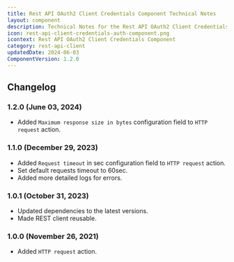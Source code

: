 ```yaml
---
title: Rest API OAuth2 Client Credentials Component Technical Notes
layout: component
description: Technical Notes for the Rest API OAuth2 Client Credentials component
icon: rest-api-client-credentials-auth-component.png
icontext: Rest API OAuth2 Client Credentials Component
category: rest-api-client
updatedDate: 2024-06-03
ComponentVersion: 1.2.0
---
```


## Changelog

### 1.2.0 (June 03, 2024)

* Added `Maximum response size in bytes` configuration field to `HTTP request` action.

### 1.1.0 (December 29, 2023)

* Added `Request timeout` in sec configuration field to `HTTP request` action.
* Set default requests timeout to 60sec.
* Added more detailed logs for errors.

### 1.0.1 (October 31, 2023)

* Updated dependencies to the latest versions.
* Made REST client reusable.

### 1.0.0 (November 26, 2021)

* Added `HTTP request` action.
